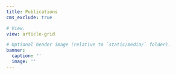 ```yaml
---
title: Publications
cms_exclude: true

# View.
view: article-grid

# Optional header image (relative to `static/media/` folder).
banner:
  caption: ''
  image: ''
---
```


